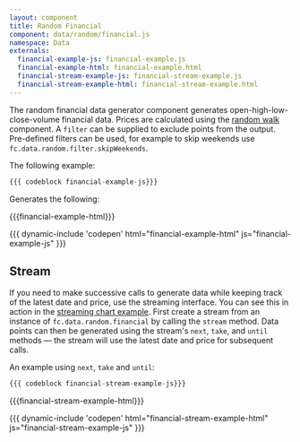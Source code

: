 ```yaml
---
layout: component
title: Random Financial
component: data/random/financial.js
namespace: Data
externals:
  financial-example-js: financial-example.js
  financial-example-html: financial-example.html
  financial-stream-example-js: financial-stream-example.js
  financial-stream-example-html: financial-stream-example.html
---
```


The random financial data generator component generates open-high-low-close-volume financial data.
Prices are calculated using the [random walk](./walk.html) component.
A `filter` can be supplied to exclude points from the output. 
Pre-defined filters can be used, for example to skip weekends use `fc.data.random.filter.skipWeekends`.

The following example:

```js
{{{ codeblock financial-example-js}}}
```

Generates the following:

{{{financial-example-html}}}
<script type="text/javascript">
{{{financial-example-js}}}
</script> 

{{{ dynamic-include 'codepen' html="financial-example-html" js="financial-example-js" }}}

## Stream
If you need to make successive calls to generate data while keeping track of the latest date and price, 
use the streaming interface.
You can see this in action in the [streaming chart example](../../examples/streaming/index.html).
First create a stream from an instance of `fc.data.random.financial` by calling the `stream` method.
Data points can then be generated using the stream's `next`, `take`, and `until` methods 
— the stream will use the latest date and price for subsequent calls.

An example using `next`, `take` and `until`:

```js
{{{ codeblock financial-stream-example-js}}}
```

{{{financial-stream-example-html}}}
<script type="text/javascript">
{{{financial-stream-example-js}}}
</script> 

{{{ dynamic-include 'codepen' html="financial-stream-example-html" js="financial-stream-example-js" }}}
